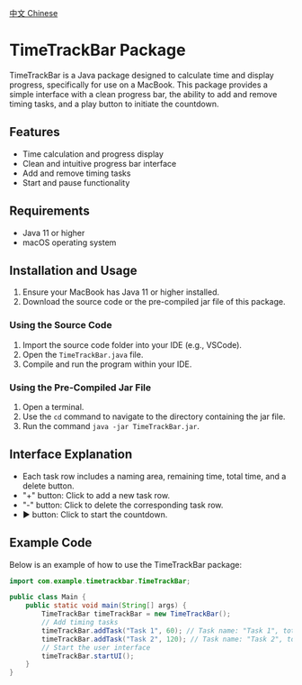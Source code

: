 [中文 Chinese](README_cn.md)

# TimeTrackBar Package

TimeTrackBar is a Java package designed to calculate time and display progress, specifically for use on a MacBook. This package provides a simple interface with a clean progress bar, the ability to add and remove timing tasks, and a play button to initiate the countdown.

## Features

- Time calculation and progress display
- Clean and intuitive progress bar interface
- Add and remove timing tasks
- Start and pause functionality

## Requirements

- Java 11 or higher
- macOS operating system

## Installation and Usage

1. Ensure your MacBook has Java 11 or higher installed.
2. Download the source code or the pre-compiled jar file of this package.

### Using the Source Code

1. Import the source code folder into your IDE (e.g., VSCode).
2. Open the `TimeTrackBar.java` file.
3. Compile and run the program within your IDE.

### Using the Pre-Compiled Jar File

1. Open a terminal.
2. Use the `cd` command to navigate to the directory containing the jar file.
3. Run the command `java -jar TimeTrackBar.jar`.

## Interface Explanation

- Each task row includes a naming area, remaining time, total time, and a delete button.
- "+" button: Click to add a new task row.
- "-" button: Click to delete the corresponding task row.
- ▶ button: Click to start the countdown.

## Example Code

Below is an example of how to use the TimeTrackBar package:

```java
import com.example.timetrackbar.TimeTrackBar;

public class Main {
    public static void main(String[] args) {
        TimeTrackBar timeTrackBar = new TimeTrackBar();
        // Add timing tasks
        timeTrackBar.addTask("Task 1", 60); // Task name: "Task 1", total time: 60 seconds
        timeTrackBar.addTask("Task 2", 120); // Task name: "Task 2", total time: 120 seconds
        // Start the user interface
        timeTrackBar.startUI();
    }
}
